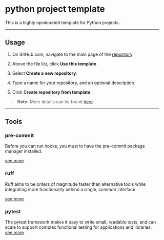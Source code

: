 # python project template

This is a highly opinionated template for Python projects.

---

## Usage

1. On GitHub.com, navigate to the main page of the [repository](https://github.com/talgat-abdraimov/python-project-template).

2. Above the file list, click **Use this template**.

3. Select **Create a new repository**.

4. Type a name for your repository, and an optional description.

5. Click **Create repository from template**.

> **Note:** More details can be found [here](https://docs.github.com/en/repositories/creating-and-managing-repositories/creating-a-repository-from-a-template#creating-a-repository-from-a-template)

---

## Tools

### pre-commit

Before you can run hooks, you must to have the pre-commit package manager installed.

[see more](https://pre-commit.com/)

### ruff

Ruff aims to be orders of magnitude faster than alternative tools while integrating more functionality behind a single, common interface.

[see more](https://docs.astral.sh/ruff/)

### pytest

The pytest framework makes it easy to write small, readable tests, and can scale to support complex functional testing for applications and libraries. [see more](https://docs.pytest.org/en/7.4.x/)
